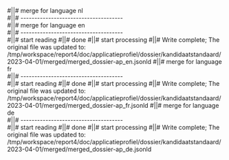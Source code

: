 #||# merge for language nl   
#||# -------------------------------------  
#||# merge for language en   
#||# -------------------------------------  
#||# start reading
#||# done
#||# start processing
#||# Write complete; The original file was updated to: /tmp/workspace/report4/doc/applicatieprofiel/dossier/kandidaatstandaard/2023-04-01/merged/merged_dossier-ap_en.jsonld
#||# merge for language fr   
#||# -------------------------------------  
#||# start reading
#||# done
#||# start processing
#||# Write complete; The original file was updated to: /tmp/workspace/report4/doc/applicatieprofiel/dossier/kandidaatstandaard/2023-04-01/merged/merged_dossier-ap_fr.jsonld
#||# merge for language de   
#||# -------------------------------------  
#||# start reading
#||# done
#||# start processing
#||# Write complete; The original file was updated to: /tmp/workspace/report4/doc/applicatieprofiel/dossier/kandidaatstandaard/2023-04-01/merged/merged_dossier-ap_de.jsonld
